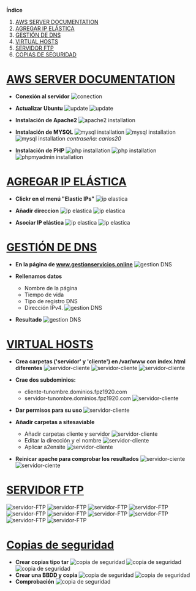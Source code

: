 **Índice**   
1. [AWS SERVER DOCUMENTATION](#id1)
2. [AGREGAR IP ELÁSTICA](#id2)
3. [GESTIÓN DE DNS](#id3)
4. [VIRTUAL HOSTS](#id4)
5. [SERVIDOR FTP](#id5)
6. [COPIAS DE SEGURIDAD](#id6)

# <u>AWS SERVER DOCUMENTATION</u><a name="id1"></a>

* **Conexión al servidor**
![conection](img/conection-to-server.PNG)

* **Actualizar Ubuntu**
![update](img/update-ubuntu-1.PNG)
![update](img/update-ubuntu-2.PNG)

* **Instalación de Apache2**
![apache2 installation](img/apache2-installation.PNG)

* **Instalación de MYSQL**
![mysql installation](img/mysql-installation.PNG)
![mysql installation](img/mysql-secure.PNG)
![mysql installation](img/mysql-secure-ajustes.PNG)
*contraseña: carlos20*

* **Instalación de PHP**
![php installation](img/php-installation.PNG)
![php installation](img/mysql-restart-apache2.PNG)
![phpmyadmin installation](img/phpmyadmin-instalation.PNG)


# <u>AGREGAR IP ELÁSTICA</u><a name="id2"></a>

* **Clickr en el menú "Elastic IPs"**
![ip elastica](img/menu.PNG)

* **Añadir direccion**
![ip elastica](img/allocate-ip.PNG)
![ip elastica](img/allocated-ip.PNG)

* **Asociar IP elástica**
![ip elastica](img/asociar-ip.PNG)
![ip elastica](img/ip-asociada.PNG)

# <u>GESTIÓN DE DNS</u><a name="id3"></a>

* **En la página de www.gestionservicios.online**
![gestion DNS](img/regsitros.PNG)
* **Rellenamos datos**
    * Nombre de la página
    * Tiempo de vida
    * Tipo de registro DNS
    * Dirección IPv4.
![gestion DNS](img/form-dns.PNG)

* **Resultado**
![gestion DNS](img/dns-funciona.PNG)

# <u>VIRTUAL HOSTS</u><a name="id4"></a>

* **Crea carpetas ('servidor' y 'cliente') en /var/www con index.html diferentes**
![servidor-cliente](img/servidor-cliente.PNG)
![servidor-cliente](img/servidor-cliente-servidorhtml.PNG)
![servidor-cliente](img/servidor-cliente-clientehtml.PNG)

* **Crae dos subdominios:**
    * cliente-tunombre.dominios.fpz1920.<i></i>com
    * servidor-tunombre.dominios.fpz1920.<i></i>com
![servidor-cliente](img/servidor-cliente-dns.PNG)

* **Dar permisos para su uso**
![servidor-cliente](img/servidor-cliente-permisos.PNG)

* **Añadir carpetas a sitesaviable**
    * Añadir carpetas cliente y servidor
![servidor-cliente](img/servidor-cliente-sites.PNG)
    * Editar la dirección y el nombre
![servidor-cliente](img/servidor-cliente-host.PNG)
    * Aplicar a2ensite
![servidor-cliente](img/servidor-cliente-a2ensite.PNG)

* **Reinicar apache para comprobar los resultados**
![servidor-ciente](img/servidor-cliente-restart.PNG)
![servidor-ciente](img/servidor-cliente-resultado1.PNG)

# <u>SERVIDOR FTP</u><a name="id5"></a>
![servidor-FTP](img/t5.PNG)
![servidor-FTP](img/t5-edit.PNG)
![servidor-FTP](img/t5-añadir.PNG)
![servidor-FTP](img/t5-add-users.PNG)
![servidor-FTP](img/t5-vsftpd.PNG)
![servidor-FTP](img/t5-vsftpd-edit.PNG)
![servidor-FTP](img/t5-nano.PNG)
![servidor-FTP](img/t5-restart.PNG)
![servidor-FTP](img/t5-users.PNG)
![servidor-FTP](img/t5-end.PNG)

# <u>Copias de seguridad</u><a name="id6"></a>
* **Crear copias tipo tar**
![copia de seguridad](img/cs.PNG)
![copia de seguridad](img/cs-1.PNG)
![copia de seguridad](img/cs-tar-resul.PNG)
* **Crear una BBDD y copia**
![copia de seguridad](img/cs-bbdd.PNG)
![copia de seguridad](img/cs-bbdd-copia.PNG)
* **Comprobación**
![copia de seguridad](img/cs-resul-final.PNG)
